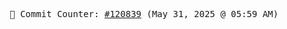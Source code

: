 <p align="center">
    <samp>
        📮 Commit Counter: <a href="https://github.com/Javascript-void0/Javascript-void0/commits/main">#120839</a> (May 31, 2025 @ 05:59 AM)
    </samp>
</p>